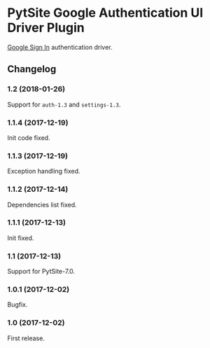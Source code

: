 # PytSite Google Authentication UI Driver Plugin

[Google Sign In](https://developers.google.com/identity/sign-in/web/)
authentication driver.


## Changelog


### 1.2 (2018-01-26)

Support for `auth-1.3` and `settings-1.3`.


### 1.1.4 (2017-12-19)

Init code fixed.


### 1.1.3 (2017-12-19)

Exception handling fixed.


### 1.1.2 (2017-12-14)

Dependencies list fixed.


### 1.1.1 (2017-12-13)

Init fixed.


### 1.1 (2017-12-13)

Support for PytSite-7.0.


### 1.0.1 (2017-12-02)

Bugfix.


### 1.0 (2017-12-02)

First release.
